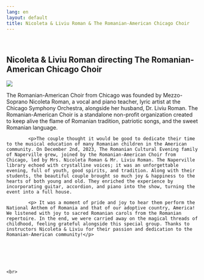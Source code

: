 ```yaml
---
lang: en
layout: default
title: Nicoleta & Liviu Roman & The Romanian-American Chicago Choir
---
```


<br>
<div class="container">
    <h2>Nicoleta & Liviu Roman directing The Romanian-American Chicago Choir</h2>
    <div class="row">
        <div class="col-sm-5">
            <img class="img img-responsive" src="{{ site.baseurl }}/img/music/nicoleta-roman.jpg" />
        </div> 
        <div class="col-sm-7">
            <p>The Romanian-American Choir from Chicago was founded by Mezzo-Soprano Nicoleta Roman, a vocal and piano teacher, lyric artist at the Chicago Symphony Orchestra, alongside her husband, Dr. Liviu Roman. The Romanian-American Choir is a standalone non-profit organization created to keep alive the flame of Romanian tradition, patriotic songs, and the sweet Romanian language.</p>

            <p>The couple thought it would be good to dedicate their time to the musical education of many Romanian children in the American community. On December 2nd, 2023, The Romanian Cultural Evening family of Naperville grew, joined by the Romanian-American Choir from Chicago, led by Mrs. Nicoleta Roman & Mr. Liviu Roman. The Naperville library echoed with crystalline voices; it was an unforgettable evening, full of youth, good spirits, and tradition. Along with their students, the beautiful couple brought so much joy & happiness to the hearts of both young and old. They enriched the experience by incorporating guitar, accordion, and piano into the show, turning the event into a full house. 
            
            <p> It was a moment of pride and joy to hear them perform the National Anthem of Romania and that of our adoptive country, America! We listened with joy to sacred Romanian carols from the Romanian repertoire. In the end, we were carried away on the magical threads of childhood, feeling grateful alongside this special group. Thanks to instructors Nicoleta & Liviu for their passion and dedication to the Romanian-American community!</p>
        
    
           
            
        

    <br>   
</div>
<br>
<br>